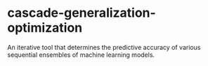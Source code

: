 # cascade-generalization-optimization
An iterative tool that determines the predictive accuracy of various sequential ensembles of machine learning models.
